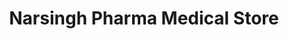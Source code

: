 ---
title: "Narsingh Pharma Medical Store"
url: /bhopal/narsingh-pharma-medical-store/
shop: Sanitätshaus
---